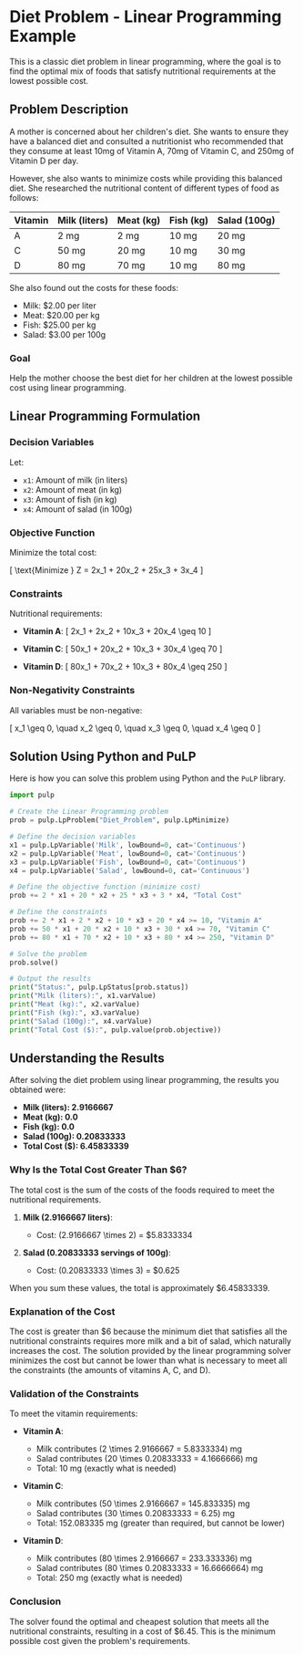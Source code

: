# Diet Problem - Linear Programming Example

This is a classic diet problem in linear programming, where the goal is to find the optimal mix of foods that satisfy nutritional requirements at the lowest possible cost.

## Problem Description

A mother is concerned about her children's diet. She wants to ensure they have a balanced diet and consulted a nutritionist who recommended that they consume at least 10mg of Vitamin A, 70mg of Vitamin C, and 250mg of Vitamin D per day.

However, she also wants to minimize costs while providing this balanced diet. She researched the nutritional content of different types of food as follows:

| Vitamin | Milk (liters) | Meat (kg) | Fish (kg) | Salad (100g) |
|---------|---------------|-----------|-----------|--------------|
| A       | 2 mg          | 2 mg      | 10 mg     | 20 mg        |
| C       | 50 mg         | 20 mg     | 10 mg     | 30 mg        |
| D       | 80 mg         | 70 mg     | 10 mg     | 80 mg        |

She also found out the costs for these foods:

- Milk: $2.00 per liter
- Meat: $20.00 per kg
- Fish: $25.00 per kg
- Salad: $3.00 per 100g

### Goal

Help the mother choose the best diet for her children at the lowest possible cost using linear programming.

## Linear Programming Formulation

### Decision Variables

Let:
- `x1`: Amount of milk (in liters)
- `x2`: Amount of meat (in kg)
- `x3`: Amount of fish (in kg)
- `x4`: Amount of salad (in 100g)

### Objective Function

Minimize the total cost:

\[
\text{Minimize } Z = 2x_1 + 20x_2 + 25x_3 + 3x_4
\]

### Constraints

Nutritional requirements:

- **Vitamin A**: 
\[
2x_1 + 2x_2 + 10x_3 + 20x_4 \geq 10
\]

- **Vitamin C**:
\[
50x_1 + 20x_2 + 10x_3 + 30x_4 \geq 70
\]

- **Vitamin D**:
\[
80x_1 + 70x_2 + 10x_3 + 80x_4 \geq 250
\]

### Non-Negativity Constraints

All variables must be non-negative:

\[
x_1 \geq 0, \quad x_2 \geq 0, \quad x_3 \geq 0, \quad x_4 \geq 0
\]

## Solution Using Python and PuLP

Here is how you can solve this problem using Python and the `PuLP` library.

```python
import pulp

# Create the Linear Programming problem
prob = pulp.LpProblem("Diet_Problem", pulp.LpMinimize)

# Define the decision variables
x1 = pulp.LpVariable('Milk', lowBound=0, cat='Continuous')
x2 = pulp.LpVariable('Meat', lowBound=0, cat='Continuous')
x3 = pulp.LpVariable('Fish', lowBound=0, cat='Continuous')
x4 = pulp.LpVariable('Salad', lowBound=0, cat='Continuous')

# Define the objective function (minimize cost)
prob += 2 * x1 + 20 * x2 + 25 * x3 + 3 * x4, "Total Cost"

# Define the constraints
prob += 2 * x1 + 2 * x2 + 10 * x3 + 20 * x4 >= 10, "Vitamin A"
prob += 50 * x1 + 20 * x2 + 10 * x3 + 30 * x4 >= 70, "Vitamin C"
prob += 80 * x1 + 70 * x2 + 10 * x3 + 80 * x4 >= 250, "Vitamin D"

# Solve the problem
prob.solve()

# Output the results
print("Status:", pulp.LpStatus[prob.status])
print("Milk (liters):", x1.varValue)
print("Meat (kg):", x2.varValue)
print("Fish (kg):", x3.varValue)
print("Salad (100g):", x4.varValue)
print("Total Cost ($):", pulp.value(prob.objective))
```


## Understanding the Results

After solving the diet problem using linear programming, the results you obtained were:

- **Milk (liters): 2.9166667**
- **Meat (kg): 0.0**
- **Fish (kg): 0.0**
- **Salad (100g): 0.20833333**
- **Total Cost ($): 6.45833339**

### Why Is the Total Cost Greater Than $6?

The total cost is the sum of the costs of the foods required to meet the nutritional requirements.

1. **Milk (2.9166667 liters)**:
   - Cost: \(2.9166667 \times 2\) = $5.8333334

2. **Salad (0.20833333 servings of 100g)**:
   - Cost: \(0.20833333 \times 3\) = $0.625

When you sum these values, the total is approximately $6.45833339.

### Explanation of the Cost

The cost is greater than $6 because the minimum diet that satisfies all the nutritional constraints requires more milk and a bit of salad, which naturally increases the cost. The solution provided by the linear programming solver minimizes the cost but cannot be lower than what is necessary to meet all the constraints (the amounts of vitamins A, C, and D).

### Validation of the Constraints

To meet the vitamin requirements:

- **Vitamin A**:
  - Milk contributes \(2 \times 2.9166667 = 5.8333334\) mg
  - Salad contributes \(20 \times 0.20833333 = 4.1666666\) mg
  - Total: 10 mg (exactly what is needed)

- **Vitamin C**:
  - Milk contributes \(50 \times 2.9166667 = 145.833335\) mg
  - Salad contributes \(30 \times 0.20833333 = 6.25\) mg
  - Total: 152.083335 mg (greater than required, but cannot be lower)

- **Vitamin D**:
  - Milk contributes \(80 \times 2.9166667 = 233.333336\) mg
  - Salad contributes \(80 \times 0.20833333 = 16.6666664\) mg
  - Total: 250 mg (exactly what is needed)

### Conclusion

The solver found the optimal and cheapest solution that meets all the nutritional constraints, resulting in a cost of $6.45. This is the minimum possible cost given the problem's requirements.

